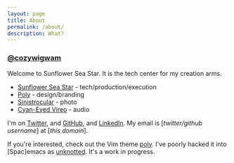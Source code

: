 ```yaml
---
layout: page
title: About
permalink: /about/
description: What?
---
```


<h3><a href="https://twitter.com/cozywigwam" target="_blank">@cozywigwam</a></h3>

Welcome to Sunflower Sea Star. It is the tech center for my creation arms.

  - [Sunflower Sea Star](/) - tech/production/execution
  - <a href="https://polyambidextro.us" target="_blank" alt="Polyambidextro.us">Poly</a> - design/branding
  - <a href="https://sinistrocular.com" target="_blank" alt="Sinistrocular Photography">Sinistrocular</a> - photo 
  - <a href="https://soundcloud.com/cyaneyedvireo" target="_blank" alt="Cyan-Eyed Vireo Music">Cyan-Eyed Vireo</a> - audio
  <!-- - <a href="https://theantiauthority.com" target="_blank" alt="The Anti-Authority">The Anti-Authority</a> - ? -->

I'm on <a href="https://twitter.com/cozywigwam" target="_blank" alt="Twitter">Twitter</a>, and <a href="https://github.com/cozywigwam" target="_blank" alt="GitHub">GitHub</a>, and <a href="https://www.linkedin.com/in/grantsurratt" target="_blank" alt="LinkedIn">LinkedIn</a>. My email is [*twitter/github username*] at [*this domain*].

If you're interested, check out the Vim theme [poly](/poly/). I've poorly hacked it into [Spac]emacs as [unknotted](/unknotted/). It's a work in progress.
